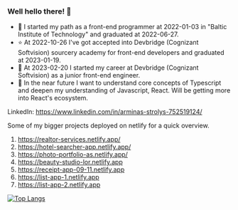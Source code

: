 ### Well hello there! 👋

- :triangular_flag_on_post: I started my path as a front-end programmer at 2022-01-03 in "Baltic Institute of Technology" and graduated at 2022-06-27.
- :star: At 2022-10-26 I've got accepted into Devbridge (Cognizant Softvision) sourcery academy for front-end developers and graduated at 2023-01-19.
- :rocket: At 2023-02-20 I started my career at Devbridge (Cognizant Softvision) as a junior front-end engineer.
- :pushpin: In the near future I want to understand core concepts of Typescript and deepen my understanding of Javascript, React. Will be getting more into React's ecosystem.

LinkedIn: https://www.linkedin.com/in/arminas-strolys-752519124/

Some of my bigger projects deployed on netlify for a quick overview.

1) https://realtor-services.netlify.app/
2) https://hotel-searcher-app.netlify.app/
3) https://photo-portfolio-as.netlify.app/
4) https://beauty-studio-lor.netlify.app
5) https://receipt-app-09-11.netlify.app
6) https://list-app-1.netlify.app
7) https://list-app-2.netlify.app


[![Top Langs](https://github-readme-stats.vercel.app/api/top-langs/?username=anuraghazra)](https://github.com/anuraghazra/github-readme-stats)

